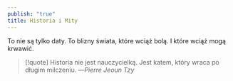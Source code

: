 ```yaml
---
publish: "true"
title: Historia i Mity
---
```

To nie są tylko daty. To blizny świata, które wciąż bolą. I które wciąż mogą krwawić.
>[!quote] Historia nie jest nauczycielką. Jest katem, który wraca po długim milczeniu.
>—*Pierre Jeoun Tzy*